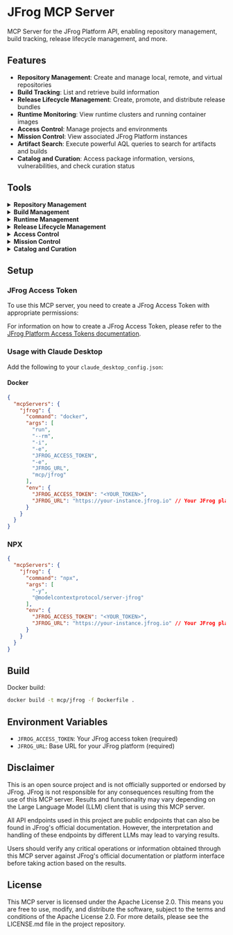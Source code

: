 # JFrog MCP Server

MCP Server for the JFrog Platform API, enabling repository management, build tracking, release lifecycle management, and more.

## Features

- **Repository Management**: Create and manage local, remote, and virtual repositories
- **Build Tracking**: List and retrieve build information
- **Release Lifecycle Management**: Create, promote, and distribute release bundles
- **Runtime Monitoring**: View runtime clusters and running container images
- **Access Control**: Manage projects and environments
- **Mission Control**: View associated JFrog Platform instances
- **Artifact Search**: Execute powerful AQL queries to search for artifacts and builds
- **Catalog and Curation**: Access package information, versions, vulnerabilities, and check curation status

## Tools

<details>
<summary><strong>Repository Management</strong></summary>

1. `check_jfrog_availability`
   - Check if JFrog platform is ready and functioning
   - Returns: Platform readiness status

2. `create_local_repository`
   - Create a new local repository in Artifactory
   - Inputs:
     - `key` (string): Repository key
     - `rclass` (string): Repository class (must be "local")
     - `packageType` (string): Package type of the repository
     - `description` (optional string): Repository description
     - `projectKey` (optional string): Project key to assign the repository to
     - `environments` (optional string[]): Environments to assign the repository to
   - Returns: Created repository details

3. `create_remote_repository`
   - Create a new remote repository in Artifactory to proxy external package registries
   - Inputs:
     - `key` (string): Repository key
     - `rclass` (string): Repository class (must be "remote")
     - `packageType` (string): Package type of the repository
     - `url` (string): URL to the remote repository
     - `username` (optional string): Remote repository username
     - `password` (optional string): Remote repository password
     - `description` (optional string): Repository description
     - `projectKey` (optional string): Project key to assign the repository to
     - `environments` (optional string[]): Environments to assign the repository to
     - Many other optional parameters for specific repository configurations
   - Returns: Created repository details

4. `create_virtual_repository`
   - Create a new virtual repository in Artifactory that aggregates multiple repositories
   - Inputs:
     - `key` (string): Repository key
     - `rclass` (string): Repository class (must be "virtual")
     - `packageType` (string): Package type of the repository
     - `repositories` (string[]): List of repository keys to include in the virtual repository
     - `description` (optional string): Repository description
     - `projectKey` (optional string): Project key to assign the repository to
     - `environments` (optional string[]): Environments to assign the repository to
     - Other optional parameters for specific repository configurations
   - Returns: Created repository details

5. `list_repositories`
   - List all repositories in Artifactory with optional filtering
   - Inputs:
     - `type` (optional string): Filter repositories by type (local, remote, virtual, federated, distribution)
     - `packageType` (optional string): Filter repositories by package type
     - `project` (optional string): Filter repositories by project key
   - Returns: List of repositories matching the filters

6. `set_folder_property`
   - Set properties on a folder in Artifactory, with optional recursive application
   - Inputs:
     - `folderPath` (string): Path to the folder where properties should be set
     - `properties` (object): Key-value pairs of properties to set
     - `recursive` (optional boolean): Whether to apply properties recursively to sub-folders
   - Returns: Operation result

7. `execute_aql_query`
   - Execute an Artifactory Query Language (AQL) query to search for artifacts, builds, or other entities in JFrog Artifactory
   - Inputs:
     - `query` (string): The AQL query to execute. Must follow AQL syntax (e.g., items.find({"repo":"my-repo"}).include("name","path"))
     - `domain` (optional string): The primary domain to search in (items, builds, archive.entries, build.promotions, releases)
     - `transitive` (optional boolean): Whether to search in remote repositories
     - `limit` (optional number): Maximum number of results to return
     - `offset` (optional number): Number of results to skip
     - `include_fields` (optional string[]): Fields to include in the results
     - `sort_by` (optional string): Field to sort results by
     - `sort_order` (optional string): Sort order (asc or desc)
   - Returns: Search results with metadata
</details>

<details>
<summary><strong>Build Management</strong></summary>

8. `list_jfrog_builds`
   - Return a list of all builds in the JFrog platform
   - Returns: List of builds

9. `get_specific_build`
   - Get details for a specific build by name
   - Inputs:
     - `buildName` (string): Name of the build to retrieve
     - `project` (optional string): Project key to scope the build search
   - Returns: Build details
</details>

<details>
<summary><strong>Runtime Management</strong></summary>

10. `list_jfrog_runtime_clusters`
    - Return a list of all runtime clusters in the JFrog platform
    - Inputs:
      - `limit` (optional integer): The maximum number of clusters to return
      - `next_key` (optional string): The next key to use for pagination
    - Returns: List of runtime clusters

11. `get_jfrog_runtime_specific_cluster`
    - Return a runtime cluster by ID
    - Inputs:
      - `clusterId` (integer): The ID of the cluster to retrieve
    - Returns: Cluster details

12. `list_jfrog_running_images`
    - List all running container images across runtime clusters with their security and operational status
    - Inputs:
      - `filters` (optional string): Filters to apply
      - `num_of_rows` (optional integer): Number of rows to return
      - `page_num` (optional integer): Page number
      - `statistics` (optional boolean): Whether to include statistics
      - `timePeriod` (optional string): Time period to query
    - Returns: List of running images
</details>

<details>
<summary><strong>Release Lifecycle Management</strong></summary>

13. `create_release_bundle`
    - Create a release bundle in the JFrog platform
    - Inputs:
      - `release_bundle_name` (string): Name of the Release Bundle
      - `release_bundle_version` (string): Version of the Release Bundle
      - `source` (object): Source configuration with builds array
      - `source_type` (string): Type of source for the Release Bundle
      - `skip_docker_manifest_resolution` (optional boolean): Whether to skip Docker manifest resolution
    - Returns: Created release bundle details

14. `promote_release_bundle`
    - Promote a release bundle version by copying or moving its contents
    - Inputs:
      - `name` (string): Name of the Release Bundle to promote
      - `version` (string): Version of the Release Bundle to promote
      - `environment` (string): Target environment for promotion
      - `operation` (optional string): How to perform the promotion - copy (default) or move
      - `async` (optional boolean): Whether to run promotion asynchronously
      - `included_repository_keys` (optional string[]): List of repository keys to include in promotion
      - `excluded_repository_keys` (optional string[]): List of repository keys to exclude from promotion
    - Returns: Promotion operation result

15. `distribute_release_bundle`
    - Distribute a release bundle to a target environment
    - Inputs:
      - `name` (string): Name of the Release Bundle to distribute
      - `version` (string): Version of the Release Bundle to distribute
      - `distribution_rules` (optional object[]): Rules defining which distribution targets to include
      - `auto_create_missing_repositories` (optional boolean): Whether to automatically create missing repositories
      - `project` (optional string): Project key
      - `repository_key` (optional string): Repository key
      - `modifications` (optional object): Optional path mapping specifications for artifacts
    - Returns: Distribution operation result
</details>

<details>
<summary><strong>Access Control</strong></summary>

16. `list_jfrog_environments`
    - Get a list of all environments types in the JFrog platform with their details
    - Inputs:
    - Returns: List of environments

17. `list_jfrog_projects`
    - Get a list of all projects in the JFrog platform with their details
    - Inputs:
    - Returns: List of projects

18. `get_specific_project`
    - Get detailed information about a specific project in the JFrog platform
    - Inputs:
      - `project_key` (string): The unique key of the project to retrieve
    - Returns: Project details

19. `create_project`
    - Create a new project in the JFrog platform
    - Inputs:
      - `project_key` (string): Unique identifier for the project
      - `display_name` (string): Display name of the project
      - `description` (string): Description of the project
      - `admin_privileges` (object): Administrative privileges for the project
      - `storage_quota_bytes` (number): Storage quota in bytes (-1 for unlimited)
    - Returns: Created project details
</details>

<details>
<summary><strong>Mission Control</strong></summary>

20. `list_jfrog_associated_instances`
    - Get all JFrog Platform Deployment (JPD) instances associated with the current JFrog Platform
    - Returns: List of associated instances
</details>

<details>
<summary><strong>Catalog and Curation</strong></summary>

21. `jfrog_get_package_info`
    - Get publicly available information about a software package
    - Inputs:
      - `type` (string): The type of package (pypi, npm, maven, golang, nuget, huggingface, rubygems)
      - `name` (string): The name of the package, as it appears in the package repository
      - `version` (optional string): The version of the package (default: "latest")
    - Returns: Package information including description, latest version, license, and URLs

22. `jfrog_get_package_versions`
    - Get a list of versions of a publicly available package with publication dates
    - Inputs:
      - `type` (string): The type of package (pypi, npm, maven, golang, nuget, huggingface, rubygems)
      - `name` (string): The name of the package, as it appears in the package repository
    - Returns: List of package versions with publication dates

23. `jfrog_get_package_version_vulnerabilities`
    - Get a list of known vulnerabilities affecting a specific version of an open source package
    - Inputs:
      - `type` (string): The type of package (pypi, npm, maven, golang, nuget, huggingface, rubygems)
      - `name` (string): The name of the package, as it appears in the package repository
      - `version` (optional string): The version of the package (default: "latest")
      - `pageSize` (optional number): Number of vulnerabilities to return per page (default: 10)
      - `pageCount` (optional number): Number of pages to return (default: 1)
    - Returns: List of vulnerabilities affecting the specified package version

24. `jfrog_get_vulnerability_info`
    - Get detailed information about a specific vulnerability, including affected packages and versions
    - Inputs:
      - `cve_id` (string): The CVE ID or vulnerability identifier to look up
      - `pageSize` (optional number): Number of vulnerabilities to return per page (default: 10)
      - `pageCount` (optional number): Number of pages to return (default: 1)
    - Returns: Detailed vulnerability information and affected packages

25. `jfrog_get_package_curation_status`
    - Check the curation status of a specific package version
    - Inputs:
      - `packageType` (string): The type of package (pypi, npm, maven, golang, nuget, huggingface, rubygems)
      - `packageName` (string): The name of the package, as it appears in the package repository
      - `packageVersion` (string): The version of the package, as it appears in the package repository
    - Returns: Curation status (approved, blocked, or inconclusive)
</details>

## Setup

### JFrog Access Token
To use this MCP server, you need to create a JFrog Access Token with appropriate permissions:

For information on how to create a JFrog Access Token, please refer to the [JFrog Platform Access Tokens documentation](https://jfrog.com/help/r/jfrog-platform-administration-documentation/access-tokens).

### Usage with Claude Desktop
Add the following to your `claude_desktop_config.json`:

#### Docker
```json
{
  "mcpServers": { 
    "jfrog": {
      "command": "docker",
      "args": [
        "run",
        "--rm",
        "-i",
        "-e",
        "JFROG_ACCESS_TOKEN",
        "-e",
        "JFROG_URL",
        "mcp/jfrog"
      ],
      "env": {
        "JFROG_ACCESS_TOKEN": "<YOUR_TOKEN>",
        "JFROG_URL": "https://your-instance.jfrog.io" // Your JFrog platform URL
      }
    }
  }
}
```

### NPX

```json
{
  "mcpServers": {
    "jfrog": {
      "command": "npx",
      "args": [
        "-y",
        "@modelcontextprotocol/server-jfrog"
      ],
      "env": {
        "JFROG_ACCESS_TOKEN": "<YOUR_TOKEN>",
        "JFROG_URL": "https://your-instance.jfrog.io" // Your JFrog platform URL
      }
    }
  }
}
```

## Build

Docker build:

```bash
docker build -t mcp/jfrog -f Dockerfile .
```

## Environment Variables

- `JFROG_ACCESS_TOKEN`: Your JFrog access token (required)
- `JFROG_URL`: Base URL for your JFrog platform (required)

## Disclaimer

This is an open source project and is not officially supported or endorsed by JFrog. JFrog is not responsible for any consequences resulting from the use of this MCP server. Results and functionality may vary depending on the Large Language Model (LLM) client that is using this MCP server.

All API endpoints used in this project are public endpoints that can also be found in JFrog's official documentation. However, the interpretation and handling of these endpoints by different LLMs may lead to varying results.

Users should verify any critical operations or information obtained through this MCP server against JFrog's official documentation or platform interface before taking action based on the results.


## License

This MCP server is licensed under the Apache License 2.0. This means you are free to use, modify, and distribute the software, subject to the terms and conditions of the Apache License 2.0. For more details, please see the LICENSE.md file in the project repository.